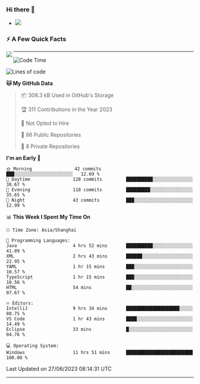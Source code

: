 ### Hi there 👋
- ![](https://komarev.com/ghpvc/?username=imnxg&color=green)
<!--
**imnxg/imnxg** is a ✨ _special_ ✨ repository because its `README.md` (this file) appears on your GitHub profile.

Here are some ideas to get you started:

- 🔭 I’m currently working on ...
- 🌱 I’m currently learning ...
- 👯 I’m looking to collaborate on ...
- 🤔 I’m looking for help with ...
- 💬 Ask me about ...
- 📫 How to reach me: ...
- 😄 Pronouns: ...
- ⚡ Fun fact: ...
-->

### ⚡️ A Few Quick Facts

<img align="left" src="https://github-readme-stats-i.vercel.app/api?username=imnxg&show_icons=true&icon_color=1573B3&hide_title=true&text_color=718096&bg_color=00000000&hide_border=true"/>

<!-- <ul>
    <li> 🌱 I’m currently learning Go、Docker、Kubernetes.</li>
    <li> 👯 I’m looking to collaborate on anything open source.</li>
    <li> 📝 I regulary write articles on <a href="https://dmego.cn">https://dmego.cn</a>.</li>
    <li> ⚡ Fun fact: I ❤️ 😻.</li>
</ul> -->

---
<!--START_SECTION:waka-->
![Code Time](http://img.shields.io/badge/Code%20Time-156%20hrs%209%20mins-blue)

![Lines of code](https://img.shields.io/badge/From%20Hello%20World%20I%27ve%20Written-475.5%20thousand%20lines%20of%20code-blue)

**🐱 My GitHub Data** 

> 📦 308.3 kB Used in GitHub's Storage 
 > 
> 🏆 311 Contributions in the Year 2023
 > 
> 🚫 Not Opted to Hire
 > 
> 📜 66 Public Repositories 
 > 
> 🔑 8 Private Repositories 
 > 
**I'm an Early 🐤** 

```text
🌞 Morning                42 commits          ███░░░░░░░░░░░░░░░░░░░░░░   12.69 % 
🌆 Daytime                128 commits         ██████████░░░░░░░░░░░░░░░   38.67 % 
🌃 Evening                118 commits         █████████░░░░░░░░░░░░░░░░   35.65 % 
🌙 Night                  43 commits          ███░░░░░░░░░░░░░░░░░░░░░░   12.99 % 
```


📊 **This Week I Spent My Time On** 

```text
🕑︎ Time Zone: Asia/Shanghai

💬 Programming Languages: 
Java                     4 hrs 52 mins       ██████████░░░░░░░░░░░░░░░   41.09 % 
XML                      2 hrs 43 mins       ██████░░░░░░░░░░░░░░░░░░░   22.95 % 
YAML                     1 hr 15 mins        ███░░░░░░░░░░░░░░░░░░░░░░   10.57 % 
TypeScript               1 hr 15 mins        ███░░░░░░░░░░░░░░░░░░░░░░   10.56 % 
HTML                     54 mins             ██░░░░░░░░░░░░░░░░░░░░░░░   07.67 % 

🔥 Editors: 
IntelliJ                 9 hrs 34 mins       ████████████████████░░░░░   80.75 % 
VS Code                  1 hr 43 mins        ████░░░░░░░░░░░░░░░░░░░░░   14.49 % 
Eclipse                  33 mins             █░░░░░░░░░░░░░░░░░░░░░░░░   04.76 % 

💻 Operating System: 
Windows                  11 hrs 51 mins      █████████████████████████   100.00 % 
```


 Last Updated on 27/06/2023 08:14:31 UTC
<!--END_SECTION:waka-->

---
<!--
<table>
<tr>
<td valign="top" width="50%">    -->
<!-- waka-box start -->
<!--
#### <a href="https://gist.github.com/01acb8c86000072f1e040b2a7757e8e5" target="_blank">📊 Weekly development breakdown</a>
```text
Go              🕓 32h17m ████████████████████▎░ 92.2%
XML             🕓 1h8m   ▋░░░░░░░░░░░░░░░░░░░░░  3.2%
Other           🕓 52m    ▌░░░░░░░░░░░░░░░░░░░░░  2.5%
PHP             🕓 23m    ▏░░░░░░░░░░░░░░░░░░░░░  1.1%
CSV             🕓 7m     ░░░░░░░░░░░░░░░░░░░░░░  0.4%
```
  -->

<!-- Powered by https://github.com/YouEclipse/waka-box-go . -->
<!-- waka-box end -->

<!-- [powered by waka-box-go](https://github.com/YouEclipse/waka-box-go) -->
<!--
</td>
<td valign="top" width="50%">
    -->


